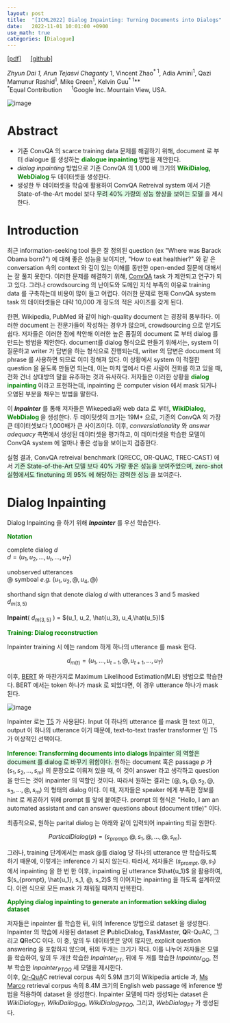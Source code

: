 ```yaml
---
layout: post
title:  "[ICML2022] Dialog Inpainting: Turning Documents into Dialogs"
date:   2022-11-01 10:01:00 +0900
use_math: true
categories: [Dialogue]
---
```

[[pdf]](https://arxiv.org/pdf/2205.09073.pdf)  &emsp;
[[github]](https://github.com/google-research/dialog-inpainting) <br>

**Zhyun Dai<sup>* 1</sup>, Arun Tejasvi Chaganty<sup>* 1</sup>, Vincent Zhao<sup>* 1</sup>, Adia Amini<sup>1</sup>, Qazi Mamunur Rashid<sup>1</sup>, Mike Green<sup>1</sup>, Kelvin Guu<sup>* 1</sup>**
<br><sup>*</sup>Equal Contribution  &emsp; <sup>1</sup>Google Inc. Mountain View, USA. &emsp; 

![image](https://user-images.githubusercontent.com/42200027/199418938-765bfa4c-7761-42d5-bec9-ba2dcad9bb0e.png)

# Abstract
- 기존 ConvQA 의 scarce training data 문제를 해결하기 위해, document 로 부터 dialogue 를 생성하는 <span style='color:green;font-weight:bold'> dialogue inpainting </span> 방법을 제안한다.
- *dialog inpainting* 방법으로 기존 ConvQA 의 1,000 배 크기의 <span style='color:green;font-weight:bold'> WikiDialog, WebDialog </span> 두 데이터셋을 생성한다.
- 생성한 두 데이터셋을 학습에 활용하여 ConvQA Retreival system 에서 기존 State-of-the-Art model 보다 <span style='background-color: #dcffe4'> 무려 40% 가량의 성능 향상을 보이는 모델 </span>을 제시한다.

# Introduction 
최근 information-seeking tool 들은 잘 정의된 question (ex "Where was Barack Obama born?") 에 대해 좋은 성능을 보이지만, "How to eat healthier?" 와 같 은 conversation 속의 context 와 깊이 있는 이해를 동반한 open-ended 질문에 대해서는 잘 풀지 못한다. 이러한 문제를 해결하기 위해, [ConvQA](https://www.microsoft.com/en-us/research/wp-content/uploads/2017/01/radlinski2017conversational.pdf) task 가 제안되고 연구가 되고 있다. 그러나 crowdsourcing 의 난이도와 도메인 지식 부족의 이유로 training data 를 구축하는데 비용이 많이 들고 어렵다. 이러한 문제로 현재 ConvQA system task 의 데이터셋들은 대략 10,000 개 정도의 적은 사이즈를 갖게 된다.

한편, Wikipedia, PubMed 와 같이 high-quality document 는 굉장히 풍부하다. 이러한 document 는 전문가들이 작성하는 경우가 많으며, crowdsourcing 으로 얻기도 쉽다. 저자들은 이러한 점에 착안해 이러한 높은 품질의 document 로 부터 dialog 를 만드는 방법을 제안한다. document를 dialog 형식으로 만들기 위해서는, system 이 질문하고 writer 가 답변을 하는 형식으로 진행되는데, writer 의 답변은 document 의 phrase 를 사용하면 되므로 이미 정해져 있다. 이 상황에서 system 이 적절한 question 을 묻도록 만들면 되는데, 이는 마치 옆에서 다른 사람이 전화를 하고 있을 때, 전화 건너 상대방의 말을 유추하는 것과 유사하다. 저자들은 이러한 상황을 <span style='color:green;font-weight:bold'> dialog inpainting </span> 이라고 표현하는데, inpainting 은 computer vision 에서 mask 되거나 오염된 부분을 채우는 방법을 말한다. 

이 ***Inpainter*** 를 통해 저자들은 Wikepedia와 web data 로 부터, <span style='color:green;font-weight:bold'> WikiDialog, WebDialog </span> 을 생성한다. 두 데이텃셋의 크기는 19M+ 으로, 기존의 ConvQA 의 가장 큰 데이터셋보다 1,000배가 큰 사이즈이다. 이후, *conversiotionality* 와 *answer adequacy* 측면에서 생성된 데이터셋을 평가하고, 이 데이터셋을 학습한 모델이 ConvQA system 에 얼마나 좋은 성능을 보이는지 검증한다.

실험 결과, ConvQA retreival benchmark (QRECC, OR-QUAC, TREC-CAST) 에서 <span style='background-color: #dcffe4'> 기존 State-of-the-Art 모델 보다 40% 가량 좋은 성능을 보여주었으며, zero-shot 실험에서도 finetuning 의 95% 에 해당하는 강력한 성능 </span>을 보여준다. 

# Dialog Inpainting
Dialog Inpainting 을 하기 위해 ***Inpainter*** 를 우선 학습한다. 

<span style='color:green;font-weight:bold'> Notation </span>

complete dialog $d$  <br>
$d=(u_1, u_2, ..., u_t, ..., u_T)$ 

unobserved utterances <br>
$@$ symboal *e.g.* $(u_1, u_2, @, u_4, @)$

shorthand sign that denote dialog $d$ with utterances 3 and 5 masked <br>
$d_{m(3,5)}$
<br><br>
**Inpaint**( $d_{m(3,5)}$ ) = $(u_1, u_2, \hat{u_3}, u_4,\hat{u_5})$

<span style='color:green;font-weight:bold'> Training: Dialog reconstruction </span>

Inpainter training 시 에는 random 하게 하나의 utterance 를 mask 한다. 

$$ d_{m(t)} = (u_1, ..., u_{t-1}, @, u_{t+1}, ..., u_T)$$

이후, [BERT](https://aclanthology.org/N19-1423/) 와 마찬가지로 Maximum Likelihood Estimation(MLE) 방법으로 학습한다.
BERT 에서는 token 하나가 mask 로 되었다면, 이 경우 utterance 하나가 mask 된다.

![image](https://user-images.githubusercontent.com/42200027/199421830-df3f09e8-7a53-4f80-a8e1-1702224391c7.png)

Inpainter 로는 [T5](https://arxiv.org/abs/1910.10683) 가 사용된다. Input 이 하나의 utterance 를 mask 한 text 이고, output 이 하나의 utterance 이기 때문에, text-to-text trasfer transformer 인 T5 가 이상적인 선택이다. 

<span style='color:green;font-weight:bold'> Inference: Transforming documents into dialogs </span>
<span style='background-color: #dcffe4'> Inpainter 의 역할은 document 를 dialog 로 바꾸기 위함이다. </span>
원하는 document 혹은 passage $p$ 가 $(s_1, s_2, ..., s_m)$ 의 문장으로 이뤄져 있을 때, 이 것이 answer 라고 생각하고 question 을 만드는 것이 inpainter 의 역할인 것이다.
따라서 원하는 결과는 $(@,s_1, @, s_2, @, s_3, ..., @, s_m)$ 의 형태의 dialog 이다.
이 때, 저자들은 speaker 에게 부족한 정보를 hint 로 제공하기 위해 prompt 를 앞에 붙여준다. 
prompt 의 형식은 "Hello, I am an automated assistant and can answer questions about (document title)" 이다.

최종적으로, 원하는 parital dialog 는 아래와 같이 입력되어 inpainting 되길 원한다.

$$ ParticalDialog(p) = (s_{prompt}, @, s_1, @, ..., @, s_m). $$

그러나, training 단계에서는 mask $@$를 dialog 당 하나의 utterance 만 학습하도록 하기 때문에, 이렇게는 inference 가 되지 않는다. 
따라서, 저자들은 $(s_{prompt}, @, s_1)$ 에서 inpainting 을 한 번 한 이후, inpainting 된 utterance $\hat{u_1}$ 을 활용하여, $(s_{prompt}, \hat{u_1}, s_1, @, s_2)$ 의 이어지는 inpainting 을 하도록 설계하였다. 이런 식으로 모든 mask 가 채워질 때까지 반복한다. 

<span style='color:green;font-weight:bold'> Applying dialog inpainting to generate an information sekking dialog dataset </span>

저자들은 inpainter 를 학습한 뒤, 위의 Inference 방법으로 dataset 을 생성한다.
Inpainter 의 학습에 사용된 dataset 은 **P**ublicDialog, **T**askMaster, **Q**R-QuAC, 그리고 **Q**ReCC 이다.
이 중, 앞의 두 데이터셋은 양이 많지만, explicit question answering 을 포함하지 않으며, 뒤의 두개는 크기가 작다.
이를 나누어 저자들은 모델을 학습하여, 앞의 두 개만 학습한 $Inpainter_{PT}$, 뒤에 두 개를 학습한 $Inpainter_{QQ}$, 전부 학습한 $Inpainter_{PTQQ}$ 세 모델을 제시한다.
<br>
이후, [Qr-QuA](https://dl.acm.org/doi/10.1145/3397271.3401110)C retrieval corpus 속의 5.9M 크기의 Wikipedia article 과, [Ms Marco](https://arxiv.org/pdf/1611.09268.pdf) retrieval corpus 속의 8.4M 크기의 English web passage 에 inference 방법을 적용하여 dataset 을 생성한다.
Inpainter 모델에 따라 생성되는 dataset 은 $WikiDialog_{PT}$, $WikiDailog_{QQ}$, $WikiDialog_{PTQQ}$, 그리고, $WebDialog_{PT}$ 가 생성된다.

